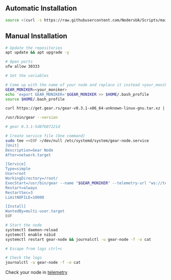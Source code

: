 ## Automatic Installation
```bash
source <(curl -s https://raw.githubusercontent.com/NodersUA/Scripts/main/gear)
```

## Manual Installation


```bash
# Update the repositories
apt update && apt upgrade -y
```

```bash
# Open ports
ufw allow 30333
```

```bash
# Set the variables

# Come up with the name of your node and replace it instead <your_moniker>
GEAR_MONIKER=<your_moniker>
echo 'export GEAR_MONIKER='$GEAR_MONIKER >> $HOME/.bash_profile
source $HOME/.bash_profile
```

```bash
curl https://get.gear.rs/gear-v0.3.1-x86_64-unknown-linux-gnu.tar.xz | sudo tar -xJC /usr/bin
```

```bash
/usr/bin/gear --version

# gear 0.3.1-5d8fb07221d
```

```bash
# Create service file (One command)
sudo tee <<EOF >/dev/null /etc/systemd/system/gear-node.service
[Unit]
Description=Gear Node
After=network.target

[Service]
Type=simple
User=root
WorkingDirectory=/root/
ExecStart=/usr/bin/gear --name "$GEAR_MONIKER" --telemetry-url "ws://telemetry-backend-shard.gear-tech.io:32001/submit 0"
Restart=always
RestartSec=3
LimitNOFILE=10000

[Install]
WantedBy=multi-user.target
EOF
```

```bash
# Start the node
systemctl daemon-reload
systemctl enable nibid
systemctl restart gear-node && journalctl -u gear-node -f -o cat

# Escape from logs ctrl+c
```

```bash
# Check the logs
journalctl -u gear-node -f -o cat
```

Check your node in [telemetry](https://telemetry.gear-tech.io/)
